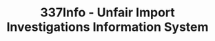 ---
layout: default
bigquery: https://console.cloud.google.com/bigquery?p=patents-public-data&d=usitc_investigations&page=dataset&project=sheets-management-319211
citation: US International Trade Commission 337Info Unfair Import Investigations Information
  System
contributors: US International Trade Comission
cost: None
description: US International Trade Commission 337Info Unfair Import Investigations
  Information System contains data on investigations done under Section 337. Section
  337 declares the infringement of certain statutory intellectual property rights
  and other forms of unfair competition in import trade to be unlawful practices.
  Most Section 337 investigations involve allegations of patent or registered trademark
  infringement.
documentation: FAQ and tutorial available on the site
last_edit: Mon, 04 Apr 2022 19:10:40 GMT
location: https://pubapps2.usitc.gov/337external/
maintained_by: US International Trade Comission
schema_fields: '[''reportingRequirements'', ''startDateMarkmanHearing'', ''gcAttorney'',
  ''patentNumber'', ''investigationType'', ''issueDateOtherNonFinal'', ''ouiiAttorney'',
  ''currentActiveALJ'', ''title'', ''finalIdOnViolationIssue'', ''trademarkNumbers'',
  ''teoIdIssueDate'', ''actualEndDateEvidHear'', ''complainant'', ''currentStatus'',
  ''finalIdOnViolationDue'', ''htsNumbers'', ''dateOfPublicationFrNotice'', ''invUnfairAct'',
  ''endDateMarkmanHearing'', ''respondent'', ''finalDetViolation'', ''finalDetNoViolation'',
  ''teoIdDueDate'', ''aljAssigned'', ''scheduledStartDateEvidHear'', ''publication_number'',
  ''id'', ''dateComplaintFiled'', ''investigationNo'', ''cafcAppeals'', ''teoProceedingInvolved'',
  ''internalRemand'', ''scheduledEndDateEvidHear'', ''docketNo'', ''targetDate'',
  ''teoReliefGranted'', ''copyrightNumbers'', ''markmanHearing'', ''dateCreated'',
  ''patentNumbers'', ''lastUpdated'', ''actualStartDateEvidHear'', ''ouiiParticipation'',
  ''investigationTermDate'']'
shortname: unfair_import_investigations
tags:
- import
- legal
- trade
timeframe: 2008-2021 (prior to 2008 downloadable as a JSON file)
title: 337Info - Unfair Import Investigations Information System
uuid: 2721f5ec-e599-4890-9265-9706719fc71e
---